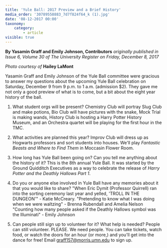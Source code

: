 ```yaml
---
title: 'Yule Ball: 2017 Preview and a Brief History'
media_order: '30789558883_7d7f824f64_k (1).jpg'
date: '08-12-2017 00:00'
taxonomy:
    category:
        - article
visible: true
---
```


**By Yasamin Graff and Emily Johnson, Contributors** _originally published in Issue 6, Volume 30 of The University Register on Friday, December 8, 2017_

_Photo courtesy of_ **Hailey LaMont**

Yasamin Graff and Emily Johnson of the Yule Ball committee were gracious to answer my questions about the upcoming Yule Ball celebration on Saturday, December 9 from 9 p.m. to 1 a.m. (admission $2). They gave me not only a good preview of what is to come, but a bit about the eight year history of the ball. 

1) What student orgs will be present?
Chemistry Club will portray Slug Club and make potions, Bio Club will have pictures with the snake, Mock Trial is making wands, History Club is hosting a Harry Potter History Museum, and an Orchestra quartet will be playing for the first hour in the TMC. 

2) What activities are planned this year?
Improv Club will dress up as Hogwarts professors and sort students into houses. We'll play _Fantastic Beasts and Where to Find Them_ in Moccasin Flower Room.

3) How long has Yule Ball been going on? Can you tell me anything about the history of it?
This is the 8th annual Yule Ball. It was started by the Ground Quidditch Executives as a way to celebrate the release of _Harry Potter and the Deathly Hallows Part 1_. 

4) Do you or anyone else involved in Yule Ball have any memories about it that you would like to share?
"When Eric Dymit (Professor Quirrell) ran into the sorting ceremony last year and yelled, 'TROLL IN THE DUNGEON'" - Katie McCreary. 
"Pretending to know what I was doing when we were waltzing" - Brenna Rubendall and Amelia Nelson
"Counting how many people asked if the Deathly Hallows symbol was the Illuminati" - Emily Johnson 

5) Can people still sign up to volunteer for it? What help is needed?
People can still volunteer. PLEASE. We need people. You can take tickets, watch food, or watch the doors for an hour (or more,) and you'll get into the dance for free! Email graff157@morris.umn.edu to sign up. 
